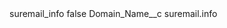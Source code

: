 <?xml version="1.0" encoding="UTF-8"?>
<CustomMetadata xmlns="http://soap.sforce.com/2006/04/metadata" xmlns:xsi="http://www.w3.org/2001/XMLSchema-instance" xmlns:xsd="http://www.w3.org/2001/XMLSchema">
    <label>suremail_info</label>
    <protected>false</protected>
    <values>
        <field>Domain_Name__c</field>
        <value xsi:type="xsd:string">suremail.info</value>
    </values>
</CustomMetadata>

